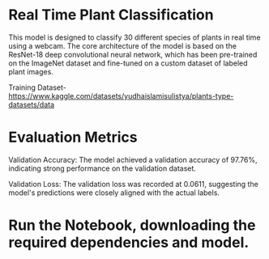 # Real Time Plant Classification
This model is designed to classify 30 different species of plants in real time using a webcam. The core architecture of the model is based on the ResNet-18 deep convolutional neural network, which has been pre-trained on the ImageNet dataset and fine-tuned on a custom dataset of labeled plant images.

Training Dataset- https://www.kaggle.com/datasets/yudhaislamisulistya/plants-type-datasets/data

# Evaluation Metrics
Validation Accuracy: The model achieved a validation accuracy of 97.76%, indicating strong performance on the validation dataset.

Validation Loss: The validation loss was recorded at 0.0611, suggesting the model's predictions were closely aligned with the actual labels.

# Run the Notebook, downloading the required dependencies and model.

